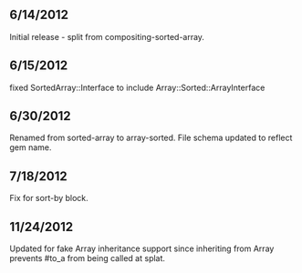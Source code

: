 
## 6/14/2012 ##

Initial release - split from compositing-sorted-array. 

## 6/15/2012 ##

fixed SortedArray::Interface to include Array::Sorted::ArrayInterface

## 6/30/2012 ##

Renamed from sorted-array to array-sorted. File schema updated to reflect gem name.

## 7/18/2012 ##

Fix for sort-by block.

## 11/24/2012 ##

Updated for fake Array inheritance support since inheriting from Array prevents #to_a from being called at splat.
